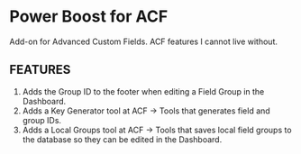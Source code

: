 # Power Boost for ACF

Add-on for Advanced Custom Fields. ACF features I cannot live without.

## FEATURES

1. Adds the Group ID to the footer when editing a Field Group in the Dashboard.
1. Adds a Key Generator tool at ACF → Tools that generates field and group IDs.
1. Adds a Local Groups tool at ACF → Tools that saves local field groups to the database so they can be edited in the Dashboard.